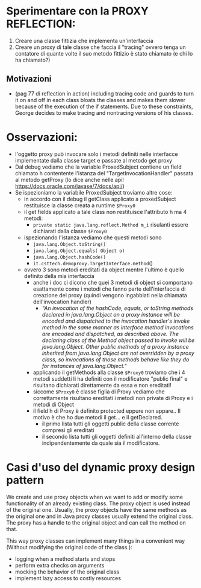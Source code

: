 # Sperimentare con la PROXY REFLECTION:

1) Creare una classe fittizia che implementa un'interfaccia
2) Creare un proxy di tale classe che faccia il "tracing" ovvero tenga un contatore di quante volte il suo metodo fittizio è stato chiamato (e chi lo ha chiamato?)


## Motivazioni
* (pag 77 di reflection in action) including tracing code and guards to turn it on and off in each class bloats the classes and makes them slower because of the execution of the if statements. Due to these constraints, George decides to make tracing and nontracing versions of his classes.


# Osservazioni:
* l'oggetto proxy può invocare solo i metodi definiti nelle interfacce implementate dalla classe target e passate al metodo get proxy
* Dal debug vediamo che la variable ProxedSubject contiene un field chiamato h contentente l'istanza del "TargetInvocationHandler" passata al metodo getProxy (lo dice anche nelle api! https://docs.oracle.com/javase/7/docs/api/)
* Se ispezioniamo la variabile ProxedSubject troviamo altre cose:
	* in accordo con il debug il getClass applicato a proxedSubject restituisce la classe creata a runtime `$Proxy0`
	* il get fields applicato a tale class non restituisce l'attributo h ma 4 metodi:
		* `private static java.lang.reflect.Method m_i` 	risulanti essere dichiarati dalla classe `$Proxy0`
	* ispezionando l'istanza vediamo che questi metodi sono
		* `java.lang.Object.toString()`
		* `java.lang.Object.equals( Object o)`
		* `java.lang.Object.hashCode()`
		* `it.csttech.demoproxy.TargetInterface.method`()
	* ovvero 3 sono metodi ereditati da object mentre l'ultimo è quello definito della mia interfaccia
		* anche i doc ci dicono che quei 3 metodi di object si comportano esattamente come i metodi che fanno parte dell'interfaccia di creazione del proxy (quindi vengono ingabbiati nella chiamata dell'invocation handler)
			* _"An invocation of the hashCode, equals, or toString methods declared in java.lang.Object on a proxy instance will be encoded and dispatched to the invocation handler's invoke method in the same manner as interface method invocations are encoded and dispatched, as described above. The declaring class of the Method object passed to invoke will be java.lang.Object. Other public methods of a proxy instance inherited from java.lang.Object are not overridden by a proxy class, so invocations of those methods behave like they do for instances of java.lang.Object."_
		* applicando il getMethods alla classe `$Proxy0` troviamo che i 4 metodi suddetti li ha definiti con il modificatore "public final" e risultano dichiarati direttamente da essa e non  ereditati!
		* siccome `$Proxy0` è classe figlia di Proxy vediamo che correttamente risultano ereditati i metodi non private di Proxy e i metodi di Object
		* il field h di Proxy è definito protected eppure non appare.. Il motivo è che ho due metodi il get... e il getDeclared.
			* il primo lista tutti gli oggetti public della classe corrente compresi gli ereditati
			* il secondo lista tutti gli oggetti definiti all'interno della classe indipendentemente da quale sia il modificatore.

			
			
# Casi d'uso del dynamic proxy design pattern
We create and use proxy objects when we want to add or modify some functionality of an already existing class.
The proxy object is used instead of the original one.
Usually, the proxy objects have the same methods as the original one and in Java proxy classes usually extend the original class.
The proxy has a handle to the original object and can call the method on that.

This way proxy classes can implement many things in a convenient way (Without modifying the original code of the class.):
* logging when a method starts and stops
* perform extra checks on arguments
* mocking the behavior of the original class
* implement lazy access to costly resources
